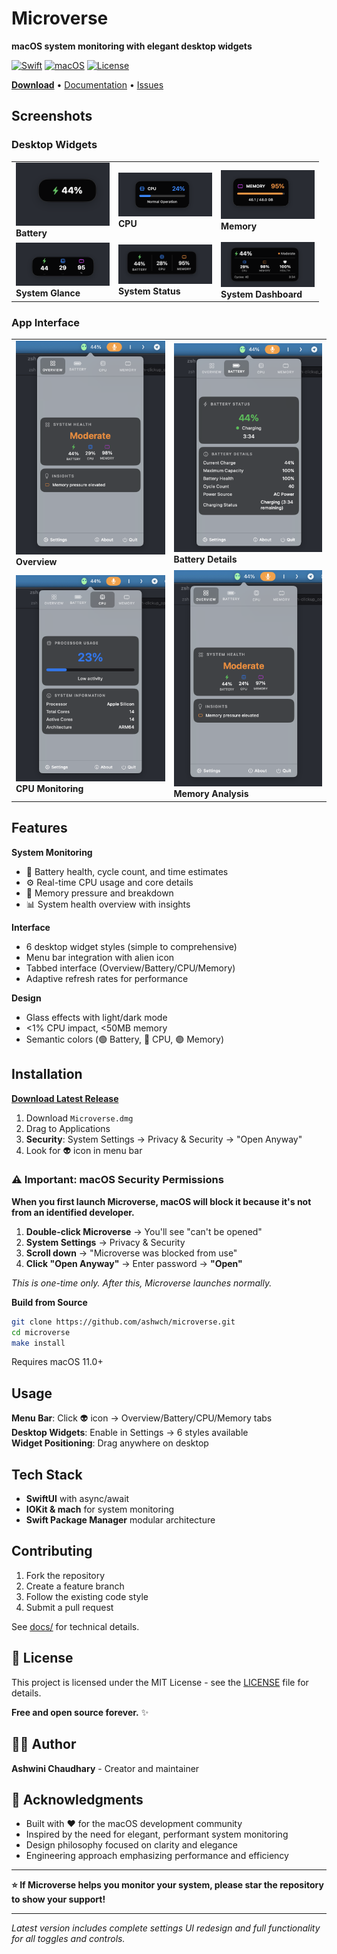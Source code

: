 # Microverse

**macOS system monitoring with elegant desktop widgets**

[![Swift](https://img.shields.io/badge/Swift-5.9+-orange.svg)](https://swift.org)
[![macOS](https://img.shields.io/badge/macOS-11.0+-blue.svg)](https://developer.apple.com/macos/)
[![License](https://img.shields.io/badge/license-MIT-green.svg)](LICENSE)

[**Download**](https://github.com/ashwch/microverse/releases/latest) • [Documentation](docs/) • [Issues](https://github.com/ashwch/microverse/issues)

## Screenshots

### Desktop Widgets
<table>
<tr>
<td><img src="docs/screenshots/widget-battery-simple.png" width="150"/><br><b>Battery</b></td>
<td><img src="docs/screenshots/widget-cpu-monitor.png" width="150"/><br><b>CPU</b></td>
<td><img src="docs/screenshots/widget-memory-monitor.png" width="150"/><br><b>Memory</b></td>
</tr>
<tr>
<td><img src="docs/screenshots/widget-system-glance.png" width="150"/><br><b>System Glance</b></td>
<td><img src="docs/screenshots/widget-system-status.png" width="150"/><br><b>System Status</b></td>
<td><img src="docs/screenshots/widget-system-dashboard.png" width="150"/><br><b>System Dashboard</b></td>
</tr>
</table>

### App Interface
<table>
<tr>
<td><img src="docs/screenshots/app-overview-tab.png" width="250"/><br><b>Overview</b></td>
<td><img src="docs/screenshots/app-battery-tab.png" width="250"/><br><b>Battery Details</b></td>
</tr>
<tr>
<td><img src="docs/screenshots/app-cpu-tab.png" width="250"/><br><b>CPU Monitoring</b></td>
<td><img src="docs/screenshots/app-memory-tab.png" width="250"/><br><b>Memory Analysis</b></td>
</tr>
</table>

## Features

**System Monitoring**
- 🔋 Battery health, cycle count, and time estimates  
- ⚙️ Real-time CPU usage and core details
- 🧠 Memory pressure and breakdown
- 📊 System health overview with insights

**Interface**  
- 6 desktop widget styles (simple to comprehensive)
- Menu bar integration with alien icon
- Tabbed interface (Overview/Battery/CPU/Memory)
- Adaptive refresh rates for performance

**Design**
- Glass effects with light/dark mode
- <1% CPU impact, <50MB memory
- Semantic colors (🟢 Battery, 🔵 CPU, 🟣 Memory)

## Installation

**[Download Latest Release](https://github.com/ashwch/microverse/releases/latest)**

1. Download `Microverse.dmg` 
2. Drag to Applications
3. **Security**: System Settings → Privacy & Security → "Open Anyway" 
4. Look for 👽 icon in menu bar

### ⚠️ Important: macOS Security Permissions

**When you first launch Microverse, macOS will block it because it's not from an identified developer.**

1. **Double-click Microverse** → You'll see "can't be opened"
2. **System Settings** → Privacy & Security  
3. **Scroll down** → "Microverse was blocked from use"
4. **Click "Open Anyway"** → Enter password → **"Open"**

*This is one-time only. After this, Microverse launches normally.*

**Build from Source**
```bash
git clone https://github.com/ashwch/microverse.git
cd microverse  
make install
```

Requires macOS 11.0+

## Usage

**Menu Bar**: Click 👽 icon → Overview/Battery/CPU/Memory tabs  
**Desktop Widgets**: Enable in Settings → 6 styles available  
**Widget Positioning**: Drag anywhere on desktop

## Tech Stack

- **SwiftUI** with async/await
- **IOKit & mach** for system monitoring  
- **Swift Package Manager** modular architecture

## Contributing

1. Fork the repository
2. Create a feature branch
3. Follow the existing code style
4. Submit a pull request

See [docs/](docs/) for technical details.

## 📄 License

This project is licensed under the MIT License - see the [LICENSE](LICENSE) file for details.

**Free and open source forever.** ✨

## 👨‍💻 Author

**Ashwini Chaudhary** - Creator and maintainer

## 🙏 Acknowledgments

- Built with ❤️ for the macOS development community
- Inspired by the need for elegant, performant system monitoring
- Design philosophy focused on clarity and elegance
- Engineering approach emphasizing performance and efficiency

---

**⭐ If Microverse helps you monitor your system, please star the repository to show your support!**

---

*Latest version includes complete settings UI redesign and full functionality for all toggles and controls.*